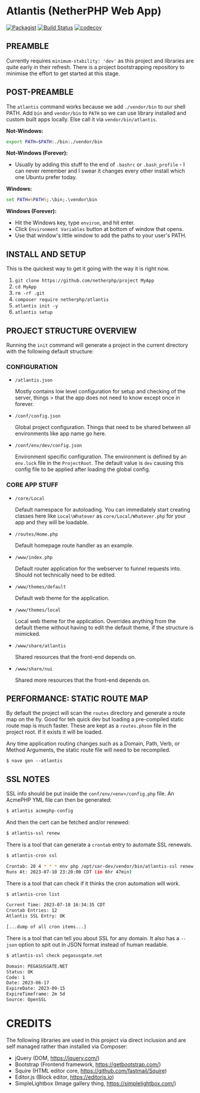 # **Atlantis** (NetherPHP Web App)

[![Packagist](https://img.shields.io/packagist/v/netherphp/atlantis.svg?style=for-the-badge)](https://packagist.org/packages/netherphp/atlantis)
[![Build Status](https://img.shields.io/github/actions/workflow/status/netherphp/atlantis/phpunit.yml?style=for-the-badge)](https://github.com/netherphp/atlantis/actions)
[![codecov](https://img.shields.io/codecov/c/gh/netherphp/atlantis?style=for-the-badge&token=VQC48XNBS2)](https://codecov.io/gh/netherphp/atlantis)



## **PREAMBLE**

Currently requires `minimum-stability: 'dev'` as this project and libraries are quite early in their refresh. There is a project bootstrapping repository to minimise the effort to get started at this stage.



## **POST-PREAMBLE**

The `atlantis` command works because we add `./vendor/bin` to our shell PATH. Add `bin` and `vendor/bin` to `PATH` so we can use library installed and custom built apps locally. Else call it via `vendor/bin/atlantis`.

**Not-Windows:**
```bash
export PATH=$PATH:./bin:./vendor/bin
```

**Not-Windows (Forever):**
* Usually by adding this stuff to the end of `.bashrc` or `.bash_profile` - I can never remember and I swear it changes every other install which one Ubuntu prefer today.

**Windows:**
```bat
set PATH=%PATH%;.\bin;.\vendor\bin
```

**Windows (Forever):**
* Hit the Windows key, type `environ`, and hit enter.
* Click `Environment Variables` button at bottom of window that opens.
* Use that window's little window to add the paths to your user's PATH.



## **INSTALL AND SETUP**

This is the quickest way to get it going with the way it is right now.

1. `git clone https://github.com/netherphp/project MyApp`
2. `cd MyApp`
3. `rm -rf .git`
4. `composer require netherphp/atlantis`
5. `atlantis init -y`
6. `atlantis setup`



## **PROJECT STRUCTURE OVERVIEW**

Running the `init` command will generate a project in the current directory with the following default structure:

### **CONFIGURATION**

* `/atlantis.json`

  Mostly contains low level configuration for setup and checking of the server, things > that the app does not need to know except once in forever.

* `/conf/config.json`

  Global project configuration. Things that need to be shared between all environments like app name go here.

* `/conf/env/dev/config.json`

  Environment specific configuration. The environment is defined by an `env.lock` file in the `ProjectRoot`. The default value is `dev` causing this config file to be applied after loading the global config.

### **CORE APP STUFF**

* `/core/Local`

  Default namespace for autoloading. You can immediately start creating classes here like `Local\Whatever` as `core/Local/Whatever.php` for your app and they will be loadable.

* `/routes/Home.php`

  Default homepage route handler as an example.

* `/www/index.php`

  Default router application for the webserver to funnel requests into. Should not technically need to be edited.

* `/www/themes/default`

  Default web theme for the application.

* `/www/themes/local`

  Local web theme for the application. Overrides anything from the default theme without having to edit the default theme, if the structure is mimicked.

* `/www/share/atlantis`

  Shared resources that the front-end depends on.

* `/www/share/nui`

  Shared more resources that the front-end depends on.



## **PERFORMANCE: STATIC ROUTE MAP**

By default the project will scan the `routes` directory and generate a route map on the fly. Good for teh quick dev but loading a pre-compiled static route map is much faster. These are kept as a `routes.phson` file in the project root. If it exists it will be loaded.

Any time application routing changes such as a Domain, Path, Verb, or Method Arguments, the static route file will need to be recompiled.

```shell
$ nave gen --atlantis
```



## **SSL NOTES**

SSL info should be put inside the `conf/env/<env>/config.php` file. An AcmePHP YML file can then be generated:

```sh
$ atlantis acmephp-config
```

And then the cert can be fetched and/or renewed:

```sh
$ atlantis-ssl renew
```

There is a tool that can generate a `crontab` entry to automate SSL renewals.

```sh
$ atlantis-cron ssl

Crontab: 20 4 * * * env php /opt/sar-dev/vendor/bin/atlantis-ssl renew
Runs At: 2023-07-10 23:20:00 CDT (in 6hr 47min)
```

There is a tool that can check if it thinks the cron automation will work.

```sh
$ atlantis-cron list

Current Time: 2023-07-10 16:34:35 CDT
Crontab Entries: 12
Atlantis SSL Entry: OK

[...dump of all cron items...]
```

There is a tool that can tell you about SSL for any domain. It also has a `--json` option to spit out in JSON format instead of human readable.

```sh
$ atlantis-ssl check pegasusgate.net

Domain: PEGASUSGATE.NET
Status: OK
Code: 1
Date: 2023-06-17
ExpireDate: 2023-09-15
ExpireTimeframe: 2m 5d
Source: OpenSSL
```



# **CREDITS**

The following libraries are used in this project via direct inclusion and are self managed rather than installed via Composer:

* jQuery (DOM, https://jquery.com/)
* Bootstrap (Frontend framework, https://getbootstrap.com/)
* Squire (HTML editor core, https://github.com/fastmail/Squire)
* Editor.js (Block editor, https://editorjs.io)
* SimpleLightbox (Image gallery thing, https://simplelightbox.com/)
